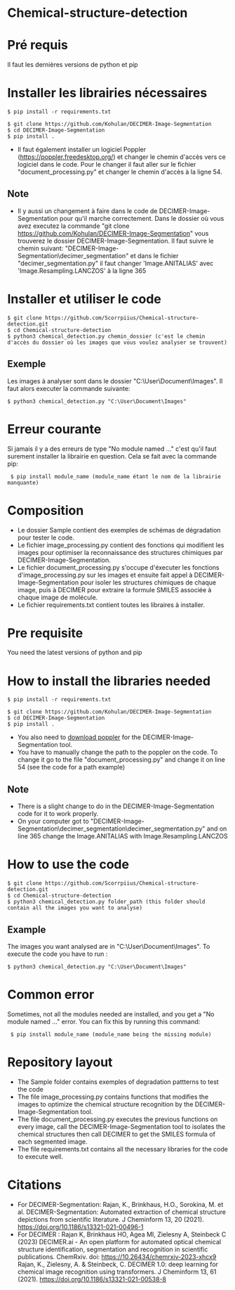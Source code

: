 # Chemical-structure-detection
# Pré requis
Il faut les dernières versions de python et pip

# Installer les librairies nécessaires
```
$ pip install -r requirements.txt

$ git clone https://github.com/Kohulan/DECIMER-Image-Segmentation
$ cd DECIMER-Image-Segmentation
$ pip install .
```
- Il faut également installer un logiciel Poppler (https://poppler.freedesktop.org/) et changer le chemin d'accès vers ce logiciel dans le code. Pour le changer il faut aller sur le fichier "document_processing.py" et changer le chemin d'accès à la ligne 54.
## Note
- Il y aussi un changement à faire dans le code de DECIMER-Image-Segmentation pour qu'il marche correctement. Dans le dossier où vous avez executez la commande "git clone https://github.com/Kohulan/DECIMER-Image-Segmentation" vous trouverez le dossier DECIMER-Image-Segmentation. Il faut suivre le chemin suivant: "DECIMER-Image-Segmentation\decimer_segmentation" et dans le fichier "decimer_segmentation.py" il faut changer 'Image.ANITALIAS' avec 'Image.Resampling.LANCZOS' à la ligne 365

# Installer et utiliser le code

```
$ git clone https://github.com/Scorrpiius/Chemical-structure-detection.git
$ cd Chemical-structure-detection
$ python3 chemical_detection.py chemin_dossier (c'est le chemin d'accès du dossier où les images que vous voulez analyser se trouvent)
```

## Exemple 
Les images à analyser sont dans le dossier "C:\User\Document\Images". Il faut alors executer la commande suivante:
```
$ python3 chemical_detection.py "C:\User\Document\Images"
```
# Erreur courante
Si jamais il y a des erreurs de type "No module named ..." c'est qu'il faut surement installer la librairie en question. Cela se fait avec la commande pip:
```
 $ pip install module_name (module_name étant le nom de la librairie manquante)
 ```
# Composition
- Le dossier Sample contient des exemples de schémas de dégradation pour tester le code.
- Le fichier image_processing.py contient des fonctions qui modifient les images pour optimiser la reconnaissance des structures chimiques par DECIMER-Image-Segmentation.
- Le fichier document_processing.py s'occupe d'éxecuter les fonctions d'image_processing.py sur les images et ensuite fait appel à DECIMER-Image-Segmentation pour isoler les structures chimiques de chaque image, puis à DECIMER pour extraire la formule SMILES associée à chaque image de molécule.
- Le fichier requirements.txt contient toutes les libraires à installer.
  
# Pre requisite
You need the latest versions of python and pip
# How to install the libraries needed
```
$ pip install -r requirements.txt

$ git clone https://github.com/Kohulan/DECIMER-Image-Segmentation
$ cd DECIMER-Image-Segmentation
$ pip install .
```
- You also need to [download poppler](https://poppler.freedesktop.org/) for the DECIMER-Image-Segmentation tool. 
- You have to manually change the path to the poppler on the code. To change it go to the file "document_processing.py" and change it on line 54 (see the code for a path example)

## Note
- There is a slight change to do in the DECIMER-Image-Segmentation code for it to work properly.
- On your computer got to "DECIMER-Image-Segmentation\decimer_segmentation\decimer_segmentation.py" and on line 365 change the Image.ANITALIAS with Image.Resampling.LANCZOS

# How to use the code

```
$ git clone https://github.com/Scorrpiius/Chemical-structure-detection.git
$ cd Chemical-structure-detection
$ python3 chemical_detection.py folder_path (this folder should contain all the images you want to analyse)
```
## Example 
The images you want analysed are in "C:\User\Document\Images". To execute the code you have to run :
```
$ python3 chemical_detection.py "C:\User\Document\Images"
```
# Common error
Sometimes, not all the modules needed are installed, and you get a "No module named ..." error. You can fix this by running this command: 
```
 $ pip install module_name (module_name being the missing module)
 ```
# Repository layout
- The Sample folder contains exemples of degradation pattterns to test the code
- The file image_processing.py contains functions that modifies the images to optimize the chemical structure recognition by the DECIMER-Image-Segmentation tool.
- The file document_processing.py executes the previous functions on every image, call the DECIMER-Image-Segmentation tool to isolates the chemical structures then call DECIMER to get the SMILES formula of each segmented image.
- The file requirements.txt contains all the necessary libraries for the code to execute well.

# Citations
- For DECIMER-Segmentation: Rajan, K., Brinkhaus, H.O., Sorokina, M. et al. DECIMER-Segmentation: Automated extraction of chemical structure depictions from scientific literature. J Cheminform 13, 20 (2021). https://doi.org/10.1186/s13321-021-00496-1
- For DECIMER : Rajan K, Brinkhaus HO, Agea MI, Zielesny A, Steinbeck C (2023) DECIMER.ai - An open platform for automated optical chemical structure identification, segmentation and recognition in scientific publications. ChemRxiv. doi: https://10.26434/chemrxiv-2023-xhcx9
Rajan, K., Zielesny, A. & Steinbeck, C. DECIMER 1.0: deep learning for chemical image recognition using transformers. J Cheminform 13, 61 (2021). https://doi.org/10.1186/s13321-021-00538-8
